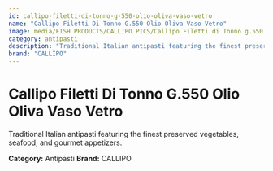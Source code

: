 ```yaml
---
id: callipo-filetti-di-tonno-g-550-olio-oliva-vaso-vetro
name: "Callipo Filetti Di Tonno G.550 Olio Oliva Vaso Vetro"
image: media/FISH PRODUCTS/CALLIPO PICS/Callipo Filetti di Tonno g.550 olio oliva vaso vetro.jpg
category: antipasti
description: "Traditional Italian antipasti featuring the finest preserved vegetables, seafood, and gourmet appetizers."
brand: "CALLIPO"
---
```


# Callipo Filetti Di Tonno G.550 Olio Oliva Vaso Vetro

Traditional Italian antipasti featuring the finest preserved vegetables, seafood, and gourmet appetizers.

**Category:** Antipasti
**Brand:** CALLIPO
